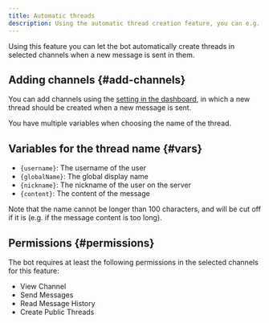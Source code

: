 ```yaml
---
title: Automatic threads
description: Using the automatic thread creation feature, you can e.g. improve the usability of discussion or bug report channels.
---
```


Using this feature you can let the bot automatically create threads in selected channels when a new message is sent in them.

## Adding channels {#add-channels}

You can add channels using the [setting in the dashboard](https://tomatenkuchen.com/dashboard/settings#autoThreadChannels), in which a new thread should be created when a new message is sent.

You have multiple variables when choosing the name of the thread.

## Variables for the thread name {#vars}

- `{username}`: The username of the user
- `{globalName}`: The global display name
- `{nickname}`: The nickname of the user on the server
- `{content}`: The content of the message

Note that the name cannot be longer than 100 characters, and will be cut off if it is (e.g. if the message content is too long).

## Permissions {#permissions}

The bot requires at least the following permissions in the selected channels for this feature:
- View Channel
- Send Messages
- Read Message History
- Create Public Threads
